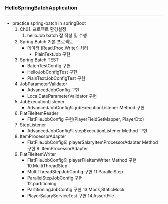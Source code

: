 
### HelloSpringBatchApplication
***
+ practice spring-batch in springBoot
  1. Ch01. 프로젝트 환경설정 
     1. helloJob batch 잡 작성 및 수행
  2. Spring Batch 기본 프로젝트
     + 데이터 (Read,Proc,Writer) 처리
        + PlainTextJob 구현
  3. Spring Batch TEST
      + BatchTestConfig 구현
      + HelloJobConfigTest 구현
      + PlainTextJobConfigTest 구현
  4. JobParameterValidator
      + AdvancedJobConfig 구현
      + LocalDateParameterValidator 구현
  5. JobExecutionListener
      + AdvancedJobConfig의 jobExecutionListener Method 구현
  6. FlatFileItemReader
      + FlatFileJobConfig 구현(PlayerFieldSetMapper, PlayerDto)
  7. StepListener
      + AdvancedJobConfig의 stepExecutionListener Method 구현
  8. ItemProcessorAdapter
      + FlatFileJobConfig의 playerSalaryItemProcessorAdapter Method 구현  8. ItemProcessorAdapter
  9. FlatFileItemWriter
      + FlatFileJobConfig의 playerFileItemWriter Method 구현
  10.MultiThreadStep
      + MultiThreadStepJobConfig 구현
  11.ParallelStep
      + ParallelStepJobConfig 구현  
  12.partitioning
      + PartitioningJobConfig 구현
  13.Mock,StaticMock
      + PlayerSalaryServiceTest 구현
  14.AssertFile